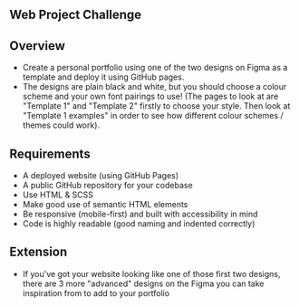 ## Web Project Challenge

## Overview

-   Create a personal portfolio using one of the two designs on Figma as a template and deploy it using GitHub pages.
-   The designs are plain black and white, but you should choose a colour scheme and your own font pairings to use! (The pages to look at are "Template 1" and "Template 2" firstly to choose your style. Then look at "Template 1 examples" in order to see how different colour schemes / themes could work).

## Requirements

-   A deployed website (using GitHub Pages)
-   A public GitHub repository for your codebase
-   Use HTML & SCSS
-   Make good use of semantic HTML elements
-   Be responsive (mobile-first) and built with accessibility in mind
-   Code is highly readable (good naming and indented correctly)

## Extension

-   If you've got your website looking like one of those first two designs, there are 3 more "advanced" designs on the Figma you can take inspiration from to add to your portfolio
